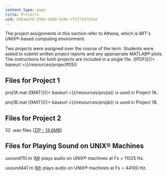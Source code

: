 ```yaml
---
content_type: page
title: Projects
uid: 0d6abafb-55bb-d2d0-610e-ff377147d3aa
---
```


The project assignments in this section refer to Athena, which is MIT's UNIX®-based computing environment.

Two projects were assigned over the course of the term. Students were asked to submit written project reports and any appropriate MATLAB® plots. The instructions for both projects are included in a single file. ([PDF]({{< baseurl >}}/resources/projectf05))

Files for Project 1
-------------------

proj1A.mat ([MAT]({{< baseurl >}}/resources/projia)) is used in Project 1A.

proj1B.mat ([MAT]({{< baseurl >}}/resources/projib)) is used in Project 1B.

Files for Project 2
-------------------

52 .wav files ([ZIP - 14.6MB](/ans7870/6/6.341/f05/projects/project2.zip))

Files for Playing Sound on UNIX® Machines
-----------------------------------------

usound110.m ([M](/courses/electrical-engineering-and-computer-science/6-341-discrete-time-signal-processing-fall-2005/projects/usound110.m)) plays audio on UNIX® machines at Fs = 11025 Hz.

usound441.m ([M](/courses/electrical-engineering-and-computer-science/6-341-discrete-time-signal-processing-fall-2005/projects/usound441.m)) plays audio on UNIX® machines at Fs = 44100 Hz.